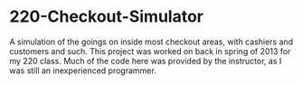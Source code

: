 220-Checkout-Simulator
======================

A simulation of the goings on inside most checkout areas, with cashiers and customers and such.  This project was worked on back in spring of 2013 for my 220 class.  Much of the code here was provided by the instructor, as I was still an inexperienced programmer.
